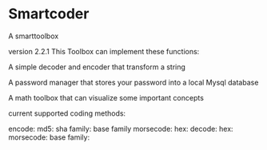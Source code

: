 # Smartcoder

A smarttoolbox

version 2.2.1
This Toolbox can implement these functions:

A simple decoder and encoder that transform a string

A password manager that stores your password into a local Mysql database

A math toolbox that can visualize some important concepts

current supported coding methods:

encode:
  md5:
  sha family:
  base family
  morsecode:
  hex:
decode:
  hex:
  morsecode:
  base family:
